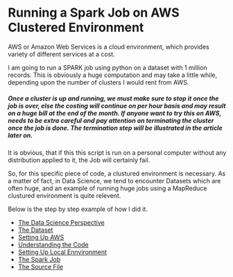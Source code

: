 # Running a Spark Job on AWS Clustered Environment

AWS or Amazon Web Services is a cloud environment, which provides variety of different services at a cost. 

I am going to run a SPARK job using python on a dataset with 1 million records.
This is obviously a huge computation  and may take a little while, depending upon the number of clusters I would rent from AWS.

##### Once a cluster is up and running, we must make sure to stop it once the job is over, else the costing will continue on per hour basis and may result on a huge bill at the end of the month. If anyone want to try this on AWS, needs to be extra careful and pay attention on terminating the cluster once the job is done. The termination step will be illustrated in the article later on. 

It is obvious, that if this this script is run on a personal computer without any distribution applied to it, the Job will certainly fail. 

So, for this specific piece of code, a clustured environment is necessary. As a matter of fact, in Data Science, we tend to encounter Datasets which are often huge, and an example of running huge jobs using a MapReduce clustured environment is quite relevent.

Below is the step by step example of how I did it.

- [The Data Science Perspective](the-prespective.md)
- [The Dataset](the-dataset.md)
- [Setting Up AWS](aws-setup.md)
- [Understanding the Code](the-code.md)
- [Setting Up Local Ennvironment](local-setup.md)
- [The Spark Job](spark-job.md)
- [The Source File](same-movies.py)

